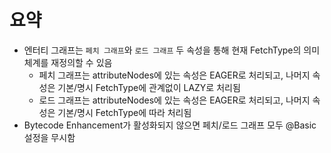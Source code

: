 # 요약
- 엔터티 그래프는 `페치 그래프`와 `로드 그래프` 두 속성을 통해 현재 FetchType의 의미 체계를 재정의할 수 있음
  - 페치 그래프는 attributeNodes에 있는 속성은 EAGER로 처리되고, 나머지 속성은 기본/명시 FetchType에 관계없이 LAZY로 처리됨
  - 로드 그래프는 attributeNodes에 있는 속성은 EAGER로 처리되고, 나머지 속성은 기본/명시 FetchType에 따라 처리됨
- Bytecode Enhancement가 활성화되지 않으면 페치/로드 그래프 모두 @Basic 설정을 무시함
